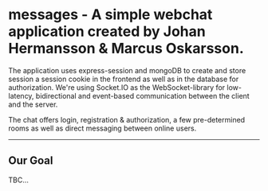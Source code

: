 # messages - A simple webchat application created by Johan Hermansson & Marcus Oskarsson.


The application uses express-session and mongoDB to create and store session a session cookie in the frontend as well as in the database for authorization.
We're using Socket.IO as the WebSocket-library for low-latency, bidirectional and event-based communication between the client and the server.

The chat offers login, registration & authorization, a few pre-determined rooms as well as direct messaging between online users.

---

Our Goal
---

TBC...
